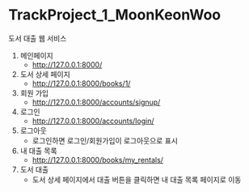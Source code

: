 # TrackProject_1_MoonKeonWoo
도서 대출 웹 서비스
1. 메인페이지 
    - http://127.0.0.1:8000/
2. 도서 상세 페이지
    - http://127.0.0.1:8000/books/1/
3. 회원 가입
    - http://127.0.0.1:8000/accounts/signup/
4. 로그인
    - http://127.0.0.1:8000/accounts/login/
5. 로그아웃
   - 로그인하면 로그인/회원가입이 로그아웃으로 표시
6. 내 대출 목록
    - http://127.0.0.1:8000/books/my_rentals/
7. 도서 대출
   - 도서 상세 페이지에서 대출 버튼을 클릭하면 내 대출 목록 페이지로 이동